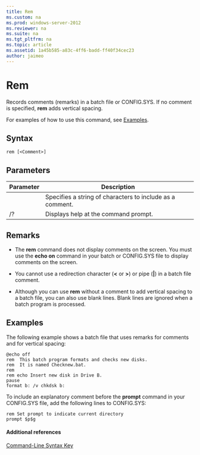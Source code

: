 ```yaml
---
title: Rem
ms.custom: na
ms.prod: windows-server-2012
ms.reviewer: na
ms.suite: na
ms.tgt_pltfrm: na
ms.topic: article
ms.assetid: 1a45b585-a83c-4ff6-badd-ff40f34cec23
author: jaimeo
---
```

# Rem
Records comments \(remarks\) in a batch file or CONFIG.SYS. If no comment is specified, **rem** adds vertical spacing.  
  
For examples of how to use this command, see [Examples](#BKMK_examples).  
  
## Syntax  
  
```  
rem [<Comment>]  
```  
  
## Parameters  
  
|Parameter|Description|  
|-------------|---------------|  
|<Comment>|Specifies a string of characters to include as a comment.|  
|\/?|Displays help at the command prompt.|  
  
## Remarks  
  
-   The **rem** command does not display comments on the screen. You must use the **echo on** command in your batch or CONFIG.SYS file to display comments on the screen.  
  
-   You cannot use a redirection character \(**<** or **>**\) or pipe \(**|**\) in a batch file comment.  
  
-   Although you can use **rem** without a comment to add vertical spacing to a batch file, you can also use blank lines. Blank lines are ignored when a batch program is processed.  
  
## <a name="BKMK_examples"></a>Examples  
The following example shows a batch file that uses remarks for comments and for vertical spacing:  
  
```  
@echo off  
rem  This batch program formats and checks new disks.  
rem  It is named Checknew.bat.  
rem  
rem echo Insert new disk in Drive B.  
pause   
format b: /v chkdsk b:   
```  
  
To include an explanatory comment before the **prompt** command in your CONFIG.SYS file, add the following lines to CONFIG.SYS:  
  
```  
rem Set prompt to indicate current directory  
prompt $p$g  
```  
  
#### Additional references  
[Command-Line Syntax Key](../Topic/Command-Line-Syntax-Key.md)  
  
